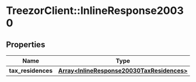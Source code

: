 # TreezorClient::InlineResponse20030

## Properties
Name | Type | Description | Notes
------------ | ------------- | ------------- | -------------
**tax_residences** | [**Array&lt;InlineResponse20030TaxResidences&gt;**](InlineResponse20030TaxResidences.md) |  | [optional] 


